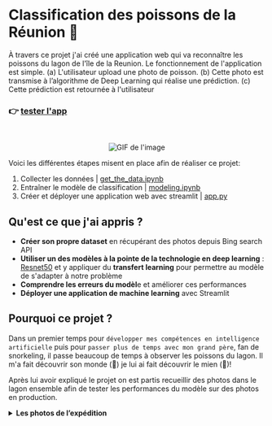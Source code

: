 # Classification des poissons de la Réunion 🐠

À travers ce projet j'ai créé une application web qui va reconnaître les poissons du lagon de l'île de la Reunion. Le fonctionnement de l'application est simple. (a) L'utilisateur upload une photo de poisson. (b) Cette photo est transmise à l’algorithme de Deep Learning qui réalise une prédiction. (c) Cette prédiction est retournée à l'utilisateur

<h3 align="left">
  <span>👉 </span>
  <a href="https://share.streamlit.io/axelearning/fish_and_chips/app.py">tester l'app</a>
</h3>
<br>

<p align="center">
  <img src='img/app.gif' alt="GIF de l'image" width=750>
</p>

Voici les différentes étapes misent en place afin de réaliser ce projet:

1. Collecter les données | [get_the_data.ipynb](https://colab.research.google.com/drive/1ybB06Y8hXg-3iuXqVMnTCBRF4LGhDJCQ?usp=sharing)
2. Entraîner le modèle de classification | [modeling.ipynb](https://colab.research.google.com/drive/1UptvOjCSB7BK8Af8NTRGJJm8UPMfy51U?usp=sharing)
3. Créer et déployer une application web avec streamlit | [app.py](https://github.com/axelearning/fish_and_chips/blob/master/app.py)

## **Qu'est ce que j'ai appris ?**

- **Créer son propre dataset** en récupérant des photos depuis Bing search API
- **Utiliser un des modèles à la pointe de la technologie en deep learning** : [Resnet50](https://en.wikipedia.org/wiki/Residual_neural_network) et y appliquer du **transfert learning** pour permettre au modèle de s'adapter à notre problème
- **Comprendre les erreurs du modèl**e et améliorer ces performances
- **Déployer une application de machine learning** avec Streamlit

## **Pourquoi ce projet ?**

Dans un premier temps pour `développer mes compétences en intelligence artificielle` puis pour `passer plus de temps avec mon grand père`, fan de snorkeling, il passe beaucoup de temps à observer les poissons du lagon. Il m'a fait découvrir son monde (🐠) je lui ai fait découvrir le mien (🤖)!

Après lui avoir expliqué le projet on est partis recueillir des photos dans le lagon ensemble afin de tester les performances du modèle sur des photos en production.

<details><summary><b>Les photos de l’expédition</b></summary>
  
  <p align="center">
    <img src='img/pic2.JPG' alt="GIF de l'image" width=750>
    <img src='img/pic3.JPG' alt="GIF de l'image" width=750>
    <img src='img/pic1.JPG' alt="GIF de l'image" width=750>
    <img src='img/pic4.JPG' alt="GIF de l'image" width=750>
    <img src='img/pic5.JPG' alt="GIF de l'image" width=750>
    <img src='img/pic6.JPG' alt="GIF de l'image" width=750>
  </p>

 </details>
